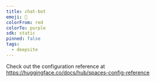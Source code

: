 ```yaml
---
title: chat-bot
emoji: 🐳
colorFrom: red
colorTo: purple
sdk: static
pinned: false
tags:
  - deepsite
---
```


Check out the configuration reference at https://huggingface.co/docs/hub/spaces-config-reference